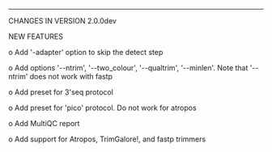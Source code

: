 ***********************************
CHANGES IN VERSION 2.0.0dev

NEW FEATURES

  o Add '-adapter' option to skip the detect step

  o Add options '--ntrim', '--two_colour', '--qualtrim', '--minlen'. Note that '--ntrim' does not work with fastp 

  o Add preset for 3'seq protocol

  o Add preset for 'pico' protocol. Do not work for atropos

  o Add MultiQC report

  o Add support for Atropos, TrimGalore!, and fastp trimmers



